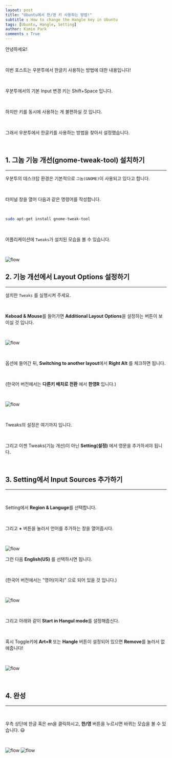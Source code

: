 ```yaml
---
layout: post
title: "Ubuntu에서 한/영 키 사용하는 방법!"
subtitle : How to change the Hangle key in Ubuntu
tags: [Ubuntu, Hangle, Setting]
author: Kimin Park
comments : True
---
```


안녕하세요!

<br>

이번 포스트는 우분투에서 한글키 사용하는 방법에 대한 내용입니다!

<br>

우분투에서의 기본  Input 변경 키는 Shift+Space 입니다.

<br>

하지만 키를 동시에 사용하는 게 불편하실 것 입니다.

<br>

그래서 우분투에서 한글키를 사용하는 방법을 찾아서 설정했습니다.

<br>

## 1. 그놈 기능 개선(gnome-tweak-tool) 설치하기

---

우분투의 데스크탑 환경은 기본적으로 `그놈(GNOME)`이 사용되고 있다고 합니다.

<br>

터미널 창을 열어 다음과 같은 명령어를 작성합니다.

<br>

```bash
sudo apt-get install gnome-tweak-tool
```
<br>

어플리케이션에 `Tweaks`가 설치된 모습을 볼 수 있습니다.

<br>

![flow](/assets/img/2020-08-04/hangle0.png)

## 2. 기능 개선에서 Layout Options 설정하기

---

설치한 `Tweaks` 를  실행시켜 주세요.

<br>

**Keboad & Mouse**를 들어가면 **Additional Layout Options**을 설정하는 버튼이 보이실 것 입니다.

<br>

![flow](/assets/img/2020-08-04/hangle1.png)

<br>

옵션에 들어간 뒤, **Switching to another layout**에서 **Right Alt** 를 체크하면 됩니다.

<br>

(한국어 버전에서는 **다른키 배치로 전환** 에서 **한영R** 입니다.)

<br>

![flow](/assets/img/2020-08-04/hangle2.png)

<br>

Tweaks의 설정은 여기까지 입니다.

<br>

그리고 이젠 Tweaks(기능 개선)이 아닌
 **Setting(설정)** 에서 영문을 추가하셔야 됩니다.

<br>

## 3. Setting에서 Input Sources 추가하기

---
<br>

Setting에서 **Region & Languge**를 선택합니다.

<br>

그리고 **+** 버튼을 눌러서 언어를 추가하는 창을 열어줍시다.

<br>

![flow](/assets/img/2020-08-04/hangle3.png)

그런 다음 **English(US)** 를 선택하시면 됩니다.

<br>

(한국어 버전에서는 "영어(미국)" 으로 되어 있을 것 입니다.)

<br>

![flow](/assets/img/2020-08-04/hangle4.png)

<br>

그리고 아래와 같이 **Start in Hangul mode**를 설정해줍신다.

<br>

혹시 Toggle키에 **Art+R** 또는 **Hangle** 버튼이 설정되어 있으면
 **Remove**를 눌러서 없애줍니다!

<br>

![flow](/assets/img/2020-08-04/hangle5.png)

<br>

## 4. 완성

---

<br>

우측 상단에 한글 혹은 en을 클릭하시고, **한/영** 버튼을 누르시면 바뀌는 모습을 볼 수 있습니다. 😃

<br>

![flow](/assets/img/2020-08-04/hangle6.png)   ![flow](/assets/img/2020-08-04/hangle7.png)
